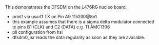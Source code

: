 This demonstrates the DFSDM on the L476RG nucleo board.

* printf via usart1 TX on Pin A9 115200@8n1
* this example assumes that there is a sigma delta modulator connected to pins B1 (CLK) and C2 (DATA) e.g. TI AMC1306
* pll configuration from hsi
* dfsdm0_isr reads the data regularily as soon as they are available.
